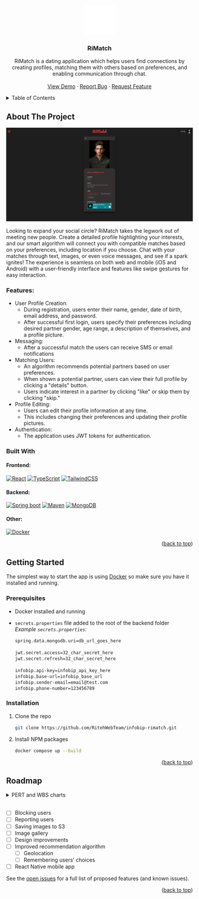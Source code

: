 <a name="readme-top"></a>

<!-- PROJECT LOGO -->
<br />
<div align="center">
  <a href="https://github.com/RitehWebTeam/infobip-rimatch">
    <img src="images/rimatch.svg" alt="Logo" width="80" height="80">
  </a>

<h3 align="center">RiMatch</h3>

  <p align="center">
    RiMatch is a dating application which helps users find connections by creating profiles, matching them with others based on preferences, and enabling communication through chat. 
    <br />
    <br />
    <a href="http://rimatch-app.s3-website.eu-central-1.amazonaws.com">View Demo</a>
    ·
    <a href="https://github.com/RitehWebTeam/infobip-rimatch/issues">Report Bug</a>
    ·
    <a href="https://github.com/RitehWebTeam/infobip-rimatch/issues">Request Feature</a>
  </p>
</div>

<!-- TABLE OF CONTENTS -->
<details>
  <summary>Table of Contents</summary>
  <ol>
    <li>
      <a href="#about-the-project">About The Project</a>
      <ul>
				<li><a href="#features">Features</a></li>
        <li><a href="#built-with">Built With</a></li>
      </ul>
    </li>
    <li>
      <a href="#getting-started">Getting Started</a>
      <ul>
        <li><a href="#prerequisites">Prerequisites</a></li>
        <li><a href="#installation">Installation</a></li>
      </ul>
    </li>
    <li><a href="#roadmap">Roadmap</a></li>
  </ol>
</details>

<!-- ABOUT THE PROJECT -->

## About The Project

[![Product Name Screen Shot][product-screenshot]](https://example.com)

Looking to expand your social circle? RiMatch takes the legwork out of meeting new people. Create a detailed profile highlighting your interests, and our smart algorithm will connect you with compatible matches based on your preferences, including location if you choose. Chat with your matches through text, images, or even voice messages, and see if a spark ignites! The experience is seamless on both web and mobile (iOS and Android) with a user-friendly interface and features like swipe gestures for easy interaction.

### Features:

- User Profile Creation:
  - During registration, users enter their name, gender, date of birth, email address, and password.
  - After successful first login, users specify their preferences including desired partner gender, age range, a description of themselves, and a profile picture.
- Messaging:
  - After a successful match the users can receive SMS or email notifications
- Matching Users:
  - An algorithm recommends potential partners based on user preferences.
  - When shown a potential partner, users can view their full profile by clicking a "details" button.
  - Users indicate interest in a partner by clicking "like" or skip them by clicking "skip."
- Profile Editing:
  - Users can edit their profile information at any time.
  - This includes changing their preferences and updating their profile pictures.
- Authentication:
  - The application uses JWT tokens for authentication.

### Built With

#### Frontend:

[![React][React.js]][React-url]
[![TypeScript][TypeScript]][TypeScript-url]
[![TailwindCSS][tailwindcss]][tailwindcss-url]

#### Backend:

[![Spring boot][Springboot]][Springboot-url]
[![Maven][maven]][maven-url]
[![MongoDB][mongodb]][mongodb-url]

#### Other:

[![Docker][docker]][docker-url]

<p align="right">(<a href="#readme-top">back to top</a>)</p>

<!-- GETTING STARTED -->

## Getting Started

The simplest way to start the app is using [Docker][docker-url] so make sure you have it installed and running.

### Prerequisites

- Docker installed and running
- `secrets.properties` file added to the root of the backend folder  
  _Example `secrets.properties`:_

  ```
  spring.data.mongodb.uri=db_url_goes_here

  jwt.secret.access=32_char_secret_here
  jwt.secret.refresh=32_char_secret_here

  infobip.api-key=infobip_api_key_here
  infobip.base-url=infobip_base_url
  infobip.sender-email=email@test.com
  infobip.phone-number=123456789
  ```

### Installation

1. Clone the repo
   ```sh
   git clone https://github.com/RitehWebTeam/infobip-rimatch.git
   ```
2. Install NPM packages
   ```sh
   docker compose up --build
   ```

<p align="right">(<a href="#readme-top">back to top</a>)</p>

<!-- ROADMAP -->

## Roadmap

<details>
<summary>PERT and WBS charts</summary>
<h3>PERT</h3>
<img src="docs/RiMatch_PERT.drawio.svg" alt="PERT">
<hr>
<h3>WBS</h3>
<img src="docs/RiMatch_WBS.drawio.svg" alt="WBS">
<hr>
</details>
<br/>

- [ ] Blocking users
- [ ] Reporting users
- [ ] Saving images to S3
- [ ] Image gallery
- [ ] Design improvements
- [ ] Improved recommendation algorithm
  - [ ] Geolocation
  - [ ] Remembering users' choices
- [ ] React Native mobile app

See the [open issues](https://github.com/RitehWebTeam/infobip-rimatch/issues) for a full list of proposed features (and known issues).

<p align="right">(<a href="#readme-top">back to top</a>)</p>

<!-- MARKDOWN LINKS & IMAGES -->
<!-- https://www.markdownguide.org/basic-syntax/#reference-style-links -->

[product-screenshot]: images/rimatch-app.png
[React.js]: https://img.shields.io/badge/React-20232A?style=for-the-badge&logo=react&logoColor=61DAFB
[React-url]: https://reactjs.org/
[TypeScript]: https://img.shields.io/badge/TypeScript-3178C6?style=for-the-badge&logo=typescript&logoColor=white
[TypeScript-url]: https://www.typescriptlang.org/
[SpringBoot]: https://img.shields.io/badge/springboot-6DB33F?style=for-the-badge&logo=springboot&logoColor=white
[SpringBoot-url]: https://spring.io/projects/spring-boot
[tailwindcss]: https://img.shields.io/badge/tailwindcss-06B6D4?style=for-the-badge&logo=tailwindcss&logoColor=white
[tailwindcss-url]: https://tailwindcss.com/
[mongodb]: https://img.shields.io/badge/mongodb-47A248?style=for-the-badge&logo=mongodb&logoColor=white
[mongodb-url]: https://www.mongodb.com/
[maven]: https://img.shields.io/badge/maven-%23C71A36?style=for-the-badge&logo=apachemaven&logoColor=white
[maven-url]: https://maven.apache.org/
[docker]: https://img.shields.io/badge/docker-%232496ED?style=for-the-badge&logo=docker&logoColor=white
[docker-url]: https://www.docker.com/
[pert-chart]: docs/RiMatch_Charts.drawio.svg
